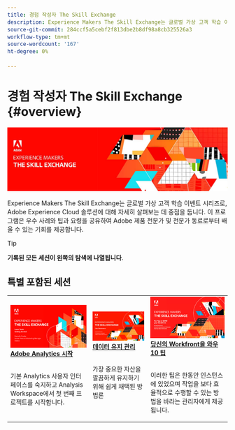 ```yaml
---
title: 경험 작성자 The Skill Exchange
description: Experience Makers The Skill Exchange는 글로벌 가상 고객 학습 이벤트 시리즈로, Adobe Experience Cloud 솔루션에 대해 자세히 살펴보는 데 중점을 둡니다.
source-git-commit: 284ccf5a5cebf2f813dbe2b8df98a8cb325526a3
workflow-type: tm+mt
source-wordcount: '167'
ht-degree: 0%

---
```


# 경험 작성자 The Skill Exchange {#overview}

<img alt="경험 작성자 The Skill Exchange" src="./assets/skill-exchange.png" />

Experience Makers The Skill Exchange는 글로벌 가상 고객 학습 이벤트 시리즈로, Adobe Experience Cloud 솔루션에 대해 자세히 살펴보는 데 중점을 둡니다. 이 프로그램은 우수 사례와 팁과 요령을 공유하여 Adobe 제품 전문가 및 전문가 동료로부터 배울 수 있는 기회를 제공합니다.

>[!TIP]
>
>**기록된 모든 세션이 왼쪽의 탐색에 나열됩니다**.

<div id="recs-overview-body-1"></div>
<div id="recs-overview-body-2"></div>
<div id="recs-overview-body-3"></div>
<div id="recs-overview-body-4"></div>
<div id="recs-overview-body-5"></div>
<div id="recs-overview-body-6"></div>

<div id="past-events">


</div>

## 특별 포함된 세션

<table>
  <tr>
   <td>
      <a href="analytics/jun2021/getting-started.md">
      <img alt="Analytics 시작" src="./assets/analytics-getting-started.png"/>
      </a>
      <div>
         <a href="analytics/jun2021/getting-started.md"><strong>Adobe Analytics 시작</strong></a>
<!----         <br/><em>foo</em> --->
      </div>
      <p>
        <br/>
         기본 Analytics 사용자 인터페이스를 숙지하고 Analysis Workspace에서 첫 번째 프로젝트를 시작합니다.
      </p>
    </td>
   <td>
      <a href="marketo/feb2022/data-maintenance.md">
      <img alt="데이터 유지 관리" src="./assets/data-maintenance.png"/>
      </a>
      <div>
         <a href="marketo/feb2022/data-maintenance.md"><strong>데이터 유지 관리</strong></a>
<!----         <br/><em>foo</em> --->
      </div>
      <p>
        <br/>
         가장 중요한 자산을 깔끔하게 유지하기 위해 쉽게 채택된 방법론
      </p>
    </td>
   <td>
      <a href="workfront/apr2022/ten-tips.md">
      <img alt="당신의 Workfront을 와우 10 팁" src="./assets/workfront-10-tips.png"/>
      </a>
      <div>
         <a href="workfront/apr2022/ten-tips.md"><strong>당신의 Workfront을 와우 10 팁</strong></a>
<!----         <br/><em>foo</em> --->
      </div>
      <p>
        <br/>
         이러한 팁은 한동안 인스턴스에 있었으며 작업을 보다 효율적으로 수행할 수 있는 방법을 바라는 관리자에게 제공됩니다.
      </p>
    </td>
  </tr>
</table>
